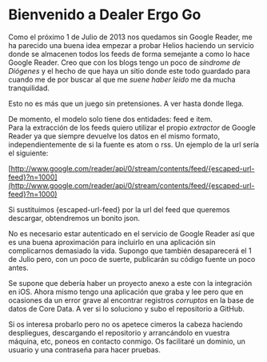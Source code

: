 # Bienvenido a Dealer Ergo Go

Como el próximo 1 de Julio de 2013 nos quedamos sin Google Reader, me ha parecido una buena idea empezar a probar Helios haciendo un servicio donde se almacenen todos los feeds de forma semejante a como lo hace Google Reader. Creo que con los blogs tengo un poco de _síndrome de Diógenes_ y el hecho de que haya un sitio donde este todo guardado para cuando me de por buscar al que me _suene haber leido_ me da mucha tranquilidad.

Esto no es más que un juego sin pretensiones. A ver hasta donde llega.

De momento, el modelo solo tiene dos entidades: feed e item.      
Para la extracción de los feeds quiero utilizar el propio _extractor_ de Google Reader ya que siempre devuelve los datos en el mismo formato, independientemente de si la fuente es atom o rss. Un ejemplo de la url sería el siguiente:

[http://www.google.com/reader/api/0/stream/contents/feed/{escaped-url-feed}?n=1000](http://www.google.com/reader/api/0/stream/contents/feed/{escaped-url-feed}?n=1000)

Si sustituimos {escaped-url-feed} por la url del feed que queremos descargar, obtendremos un bonito json.

No es necesario estar autenticado en el servicio de Google Reader así que es una buena aproximación para incluirlo en una aplicación sin complicarnos demasiado la vida. Supongo que también desaparecerá el 1 de Julio pero, con un poco de suerte, publicarán su código fuente un poco antes. </tururu>

Se supone que debería haber un proyecto anexo a este con la integración en iOS. Ahora mismo tengo una aplicación que graba y lee pero que en ocasiones da un error grave al encontrar registros _corruptos_ en la base de datos de Core Data. A ver si lo soluciono y subo el repositorio a GitHub.

Si os interesa probarlo pero no os apetece cimeros la cabeza haciendo despliegues, descargando el repositorio y arrancándolo en vuestra máquina, etc, poneos en contacto conmigo. Os facilitaré un dominio, un usuario y una contraseña para hacer pruebas.
